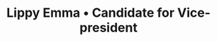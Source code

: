 ---
title: 'Lippy Emma • Candidate for Vice-president'
id: shorolipi
name: 'Lippy Emma'
position: Vice-president
video_length: '2:01'
youtube: 4Cyk2pi2QZk
biography: >
    My name is Shorolipi Emma and I am currently in my second year studying Psychology. My friends call my Lippy, which is my nickname. I enjoy participating actively in student-run events for the benefit of students, team members, friends and for external organisations (such as, charity homes/big organisations) while working with people of different authorities. I also enjoy collaborated or joined activities or events for educational and communal benefits for any participant or audience member. 
    
    
    Other than taking leadership positions in class and externally in university events, I do my best to fulfil my university experience by actively taking part in the Sunway University Choir, the Sunway Model United Nations and also the Sunway International Student Ambassadors for intercultural benefit. I take pride and utmost respect in the work and effort I put in as I am passionate about the activities I do and I am happy carry out my designated duties. My friends and those who are close to me often regard me as a hardworker, a bubbly person and someone who is open to people of all backgrounds. I enjoy meeting new people and forming good relationships with them while enjoying my university life as an enthusiastic psychologist-to-be! 


experiences:
    - title: Teaching Assistant 
      subtitle: Asia Leadership Conference
      year: 2016
    - title: Active Member in Marketing
      subtitle: Sunway International Student Ambassadors
      year: 2016 – now
    - title: Sunway Music Talent Scholarship Award
      year: 2015
    - title: Member
      subtitle: Sunway Model United Nations (SUNMUN)
      year: 2015 - now
    - title: Active Participant
      subtitle: Sunway Choir Club
      year: 2015 - now
    - title: Assistant Sales Manager 
      subtitle: Arshia Collections
      year: Jul – Aug 2014
    - title: Participant
      subtitle: Engineering, Science and Technology Congress (ESTCON)
      year: 2014
      
manifestos:
    - title: I believe that with the combined efforts of the new student council board, we will reach out to students to take greater pride in being a Sunway University student through greater events in a small or large scale and through exciting activities. 
      content: To encourage students to join competitions, collaborate or join management and leadership enhancement events and represent themselves as proud Sunway University students/student ambassadors and to be able to make room for suggestions and student opinions that reach out to management authorities (through surveys/talks) in satisfying the many needs and wants to fulfil their university experience
    - title: I want to live in a campus where students should be made aware and are strongly encouraged to participate in the many associations and student bodies that are enthusiastic and ready to benefit students in their respective fields.
      content: As Sunway University consists of many clubs and societies, not all students know exactly what to join that may suit their abilities or serve their interests. Other than recruitment drives and promoting clubs itself, students should be encouraged to give a try for the clubs they would like to join to gage their best interest.
    - title: I believe that with great teamwork and support form students and management bodies, the Student Council is capable of creating and/or promoting more educational and hands-on events for mental, physical, social and practical development for each student.
      content: In terms of mental health, I strongly believe that a balance of work and play is essential in moulding a successful student. Efforts by students themselves such as the ‘Need for Sleep’ Project highlight the importance of mental health and learning for students. I wish to campaign for such activities that encourage healthy growth.
    - title: I believe that encouraging students to join physical activities other than constant studying is a great way to enhance learning and development. 
      content: With facilities such as our FIFA-certified field, the sports courts and the SunGym within walking distance, these outlets are ready to help students live their student life to its full potential. I believe that campaigning for a change in mental and physical understanding of students will change their perspective to become more motivated to satisfy their overall needs.
    - title: I want to live in a campus where students are not afraid to reach out to any particular student body to unleash their talent or potential as a growing individual.
      content: Further promote the positive efforts by clubs such as the SSV and PCV to build encouragement for students and know that they can work as teams and have access to voicing out their personal challenges.
    - title: I believe that fostering good and closer relationships will create a closer bridge between the university authorities and the students.
    - title: I aspire to create a university filled with students who are more high-spirited towards their investment in Sunway University.


others:
    - 3
    - 4
    - 11
    - 12





---